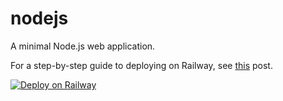 # nodejs
A minimal Node.js web application.

For a step-by-step guide to deploying on Railway, see [this](https://alphasec.io/how-to-deploy-a-nodejs-app-on-railway/) post.

[![Deploy on Railway](https://railway.app/button.svg)](https://railway.app/new/template/Abo1zu?referralCode=alphasec)
